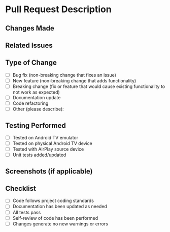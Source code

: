 # Pull Request Description

## Changes Made
<!-- Please provide a brief description of the changes made in this PR -->

## Related Issues
<!-- Please link any related issues (e.g., "Fixes #123", "Addresses #456") -->

## Type of Change
- [ ] Bug fix (non-breaking change that fixes an issue)
- [ ] New feature (non-breaking change that adds functionality)
- [ ] Breaking change (fix or feature that would cause existing functionality to not work as expected)
- [ ] Documentation update
- [ ] Code refactoring
- [ ] Other (please describe):

## Testing Performed
<!-- Describe the testing you have performed with this change -->
- [ ] Tested on Android TV emulator
- [ ] Tested on physical Android TV device
- [ ] Tested with AirPlay source device
- [ ] Unit tests added/updated

## Screenshots (if applicable)
<!-- Add screenshots if your change includes UI modifications -->

## Checklist
- [ ] Code follows project coding standards
- [ ] Documentation has been updated as needed
- [ ] All tests pass
- [ ] Self-review of code has been performed
- [ ] Changes generate no new warnings or errors
